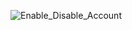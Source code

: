 ![Enable_Disable_Account](https://user-images.githubusercontent.com/23546026/210564574-8158353f-6a7b-40ad-a17d-f18b47610d67.JPG)

